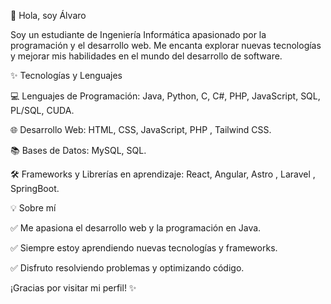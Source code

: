 👋 Hola, soy Álvaro

Soy un estudiante de Ingeniería Informática apasionado por la programación y el desarrollo web. Me encanta explorar nuevas tecnologías y mejorar mis habilidades en el mundo del desarrollo de software.

✨ Tecnologías y Lenguajes

💻 Lenguajes de Programación: Java, Python, C, C#, PHP, JavaScript, SQL, PL/SQL, CUDA.

🌐 Desarrollo Web: HTML, CSS, JavaScript, PHP , Tailwind CSS.

📚 Bases de Datos: MySQL, SQL.

🛠️ Frameworks y Librerías en aprendizaje: React, Angular, Astro , Laravel , SpringBoot.


💡 Sobre mí

✅ Me apasiona el desarrollo web y la programación en Java.

✅ Siempre estoy aprendiendo nuevas tecnologías y frameworks.

✅ Disfruto resolviendo problemas y optimizando código.


¡Gracias por visitar mi perfil! ✨

